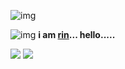 
 ![img](https://64.media.tumblr.com/65311f06941217204f2d44d2cd3b5e37/tumblr_ox8ag8kUNE1uxjyz9o3_540.pnj)
 
  ![img](https://64.media.tumblr.com/1d49322c04c442726444602adbe7d62d/tumblr_oodtqhJN7P1uxjyz9o10_75sq.png) **i am [rin](x)... hello.....** 
  
  [<img src="https://img.shields.io/badge/Line-00C300?style=for-the-badge&logo=line&logoColor=white">](https://line.me/ti/p/Tk_7xdYBVV) [<img src="https://img.shields.io/badge/Twitter-1DA1F2?style=for-the-badge&logo=twitter&logoColor=white">](https://twitter.com/fish1779)

